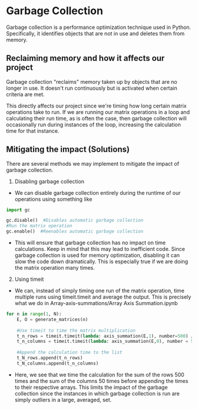 # Garbage Collection

Garbage collection is a performance optimization technique used in Python. Specifically, it identifies objects that are not in use and deletes them from memory. 

## Reclaiming memory and how it affects our project

Garbage collection "reclaims" memory taken up by objects that are no longer in use. It doesn't run continuously but is activated when certain criteria are met.

This directly affects our project since we're timing how long certain matrix operations take to run. If we are running our matrix operations in a loop and calculating their run time, as is often the case, then garbage collection will occasionally run during instances of the loop, increasing the calculation time for that instance.


## Mitigating the impact (Solutions)
There are several methods we may implement to mitigate the impact of garbage collection. 

1. Disabling garbage collection 
- We can disable garbage collection entirely during the runtime of our operations using something like
```Python
import gc

gc.disable()  #Disables automatic garbage collection
#Run the matrix operation
gc.enable()  #Reenables automatic garbage collection
```
- This will ensure that garbage collection has no impact on time calculations. Keep in mind that this may lead to inefficient code. Since garbage collection is used for memory optimization, disabling it can slow the code down dramatically. This is especially true if we are doing the matrix operation many times. 

2. Using timeit
- We can, instead of simply timing one run of the matrix operation, time multiple runs using timeit.timeit and average the output. This is precisely what we do in Array-axis-summations/Array Axis Summation.ipynb

```Python
for n in range(1, N):
    E, O = generate_matrices(n)
    
    #Use timeit to time the matrix multiplication
    t_n_rows = timeit.timeit(lambda: axis_summation(E,1), number=500) / 500  # Averaging over 500 runs
    t_n_columns = timeit.timeit(lambda: axis_summation(E,0), number = 50) / 50 # Averaging over 50 runs
 
    #Append the calculation time to the list
    t_N_rows.append(t_n_rows)
    t_N_columns.append(t_n_columns)
```

- Here, we see that we time the calculation for the sum of the rows 500 times and the sum of the columns 50 times before appending the times to their respective arrays. This limits the impact of the garbage collection since the instances in which garbage collection is run are simply outliers in a large, averaged, set.
